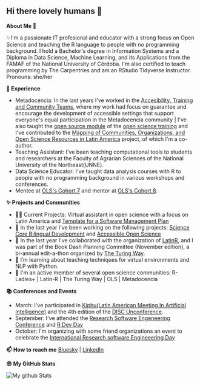 ## Hi there lovely humans 👋


**About Me 👋**

✨I'm a passionate IT profesional and educator with a strong focus on Open Science and teaching the R language to people with no programming background. I hold a Bachelor's degree in Information Systems and a Diploma in Data Science, Machine Learning, and its Applications from the FAMAF of the National University of Córdoba. I'm also certified to teach programming by The Carpentries and am an RStudio Tidyverse Instructor. Pronouns: she/her


**💼 Experience**

- Metadocencia: In the last years I've worked in the [Accesibility, Training and Community Teams](https://www.metadocencia.org/en/equipo/), where my work had focus on guarantee and encourage the development of accessible settings that support everyone's equal participation in the Metadocencia community | I've also taught the [open source module](https://zenodo.org/records/14047967) of the [open science training](https://www.metadocencia.org/en/alta-ca/3-2024/) and I've contributed to the [Mapping of Communities, Organizations, and Open Science Resources in Latin America](https://www.metadocencia.org/en/proyecto/mapeo-comunidades/) project, of which I'm a co-author.
- Teaching Assistant: I've been teaching computational tools to students and researchers at the Faculty of Agrarian Sciences of the National University of the Northeast(UNNE).
- Data Science Educator: I've taught data analysis courses with R to people with no programming background in various workshops and conferences.
- Mentee at [OLS's Cohort 7](https://we-are-ols.org/posts/2023/07/17/ols-7-mapping-open-science-communities-LATAM/) and mentor at [OLS's Cohort 8](https://we-are-ols.org/openseeds/ols-8/projects-participants.html#creating-an-online-repository-for-open-collaboration-in-psychology).

**✨ Projects and Communities**
- 👩‍💼 Current Projects: Virtual assistant in open science with a focus on Latin America and [Template for a Software Management Plan](https://github.com/PatriLoto/PGSoftware)
- 🔭 In the last year I've been working on the following projects: [Science Core Bilingual Development](https://github.com/ScienceCore/climaterisk) and [Accessible Open Science](https://www.metadocencia.org/proyecto/nasa-spanish/)
- 🌱 In the last year I've collaborated with the organization of [LatinR](https://latinr.org/en/sobre/equipo/), and I was part of the Book Dash Planning Committee (November edition), a bi-annual edit-a-thon organized by [The Turing Way](https://github.com/the-turing-way/the-turing-way).
- 🤝 I’m learning about teaching techniques for virtual environments and NLP with Python.
- 👯 I'm an active member of several open science communities: R-Ladies+ | Latin-R | The Turing Way | OLS | Metadocencia


**📚 Conferences and Events**
- March: I've participated in [Kiphu(Latin American Meeting In Artificial Intelligence)](https://khipu.ai/) and the 4th edition of the [DISC Unconference](https://numfocus.medium.com/disc-unconference-2025-0d08bf918c95).
- September: I've attended the [Research Software Engeneering Conference](https://rsecon25.society-rse.org/) and [R Dev Day](https://rsecon25.society-rse.org/r-dev-day-rsecon25/)
- October: I'm organizing with some friend organizations an event to celebrate the [International Research  software Engineeering Day](https://www.meetup.com/es/rladies-resistencia-corrientes/events/311341010/?eventOrigin=group_upcoming_events)

**📫 How to reach me** [Bluesky](https://bsky.app/profile/patriloto.bsky.social) | [LinkedIn](https://www.linkedin.com/in/patricia-loto/)


**😎 My GitHub Stats** 

![My github Stats](https://github-readme-stats.vercel.app/api?username=patriloto&count_private=true&show_icons=true&theme=radical)
